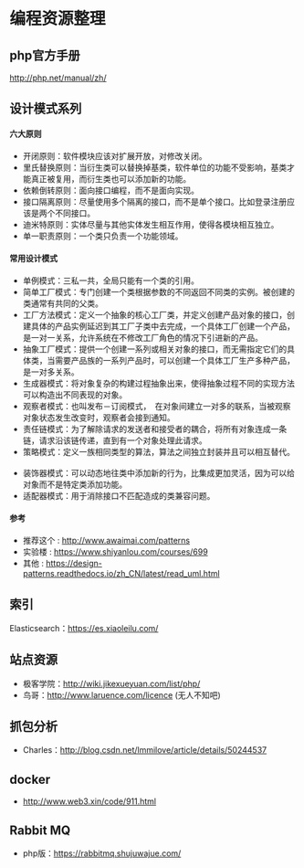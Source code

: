 # 编程资源整理     

## php官方手册    
http://php.net/manual/zh/          


## 设计模式系列    
#### 六大原则      
* 开闭原则：软件模块应该对扩展开放，对修改关闭。   
* 里氏替换原则：当衍生类可以替换掉基类，软件单位的功能不受影响，基类才能真正被复用，而衍生类也可以添加新的功能。        
* 依赖倒转原则：面向接口编程，而不是面向实现。    
* 接口隔离原则：尽量使用多个隔离的接口，而不是单个接口。比如登录注册应该是两个不同接口。    
* 迪米特原则：实体尽量与其他实体发生相互作用，使得各模块相互独立。    
* 单一职责原则：一个类只负责一个功能领域。    

#### 常用设计模式    
* 单例模式：三私一共，全局只能有一个类的引用。    
* 简单工厂模式：专门创建一个类根据参数的不同返回不同类的实例。被创建的类通常有共同的父类。    
* 工厂方法模式：定义一个抽象的核心工厂类，并定义创建产品对象的接口，创建具体的产品实例延迟到其工厂子类中去完成，一个具体工厂创建一个产品，是一对一关系，允许系统在不修改工厂角色的情况下引进新的产品。    
* 抽象工厂模式：提供一个创建一系列或相关对象的接口，而无需指定它们的具体类，当需要产品族的一系列产品时，可以创建一个具体工厂生产多种产品，是一对多关系。   
* 生成器模式：将对象复杂的构建过程抽象出来，使得抽象过程不同的实现方法可以构造出不同表现的对象。    
* 观察者模式：也叫发布－订阅模式，　在对象间建立一对多的联系，当被观察对象状态发生改变时，观察者会接到通知。    
* 责任链模式：为了解除请求的发送者和接受者的耦合，将所有对象连成一条链，请求沿该链传递，直到有一个对象处理此请求。        
* 策略模式：定义一族相同类型的算法，算法之间独立封装并且可以相互替代。   
* 装饰器模式：可以动态地往类中添加新的行为，比集成更加灵活，因为可以给对象而不是特定类添加功能。    
* 适配器模式：用于消除接口不匹配造成的类兼容问题。   

#### 参考    
* 推荐这个 : http://www.awaimai.com/patterns    
* 实验楼 : https://www.shiyanlou.com/courses/699     
* 其他 : https://design-patterns.readthedocs.io/zh_CN/latest/read_uml.html    


## 索引     
Elasticsearch：https://es.xiaoleilu.com/    

## 站点资源     
* 极客学院：http://wiki.jikexueyuan.com/list/php/      
* 鸟哥：http://www.laruence.com/licence (无人不知吧)


## 抓包分析     
* Charles：http://blog.csdn.net/lmmilove/article/details/50244537     


## docker    
* http://www.web3.xin/code/911.html    


## Rabbit MQ    
* php版：https://rabbitmq.shujuwajue.com/    




